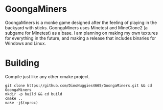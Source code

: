 GoongaMiners
========

GoongaMiners is a monke game designed after the feeling of playing in the backyard with sticks. GoongaMiners uses Minetest and MineClone2 (a subgame for Minetest) as a base. I am planning on making my own textures for everything in the future, and making a release that includes binaries for Windows and Linux.


# Building
Compile just like any other cmake project.

```fish
git clone https://github.com/DinoNuggies4665/GoongaMiners.git && cd GoongaMiners
mkdir -p build && cd build
cmake ..
make -j$(nproc)
```
